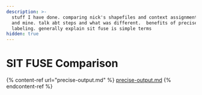 ```yaml
---
description: >-
  stuff I have done. comparing nick's shapefiles and context assignment output
  and mine. talk abt steps and what was different.  benefits of precise
  labeling. generally explain sit fuse is simple terms
hidden: true
---
```


# SIT FUSE Comparison



{% content-ref url="precise-output.md" %}
[precise-output.md](precise-output.md)
{% endcontent-ref %}
